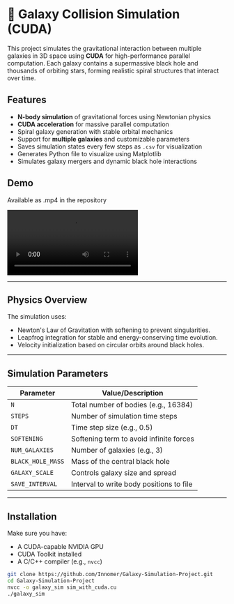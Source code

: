 # 🌌 Galaxy Collision Simulation (CUDA)

This project simulates the gravitational interaction between multiple galaxies in 3D space using **CUDA** for high-performance parallel computation. Each galaxy contains a supermassive black hole and thousands of orbiting stars, forming realistic spiral structures that interact over time.

## Features

- **N-body simulation** of gravitational forces using Newtonian physics
- **CUDA acceleration** for massive parallel computation
- Spiral galaxy generation with stable orbital mechanics
- Support for **multiple galaxies** and customizable parameters
- Saves simulation states every few steps as `.csv` for visualization
- Generates Python file to visualize using Matplotlib
- Simulates galaxy mergers and dynamic black hole interactions

## Demo

Available as .mp4 in the repository

![Galaxy Simulation](https://github.com/Innomer/Galaxy-Simulation-Project/blob/main/galaxy_collision.mp4)  

---

## Physics Overview

The simulation uses:
- Newton's Law of Gravitation with softening to prevent singularities.
- Leapfrog integration for stable and energy-conserving time evolution.
- Velocity initialization based on circular orbits around black holes.

---

## Simulation Parameters

| Parameter         | Value/Description                       |
|-------------------|------------------------------------------|
| `N`               | Total number of bodies (e.g., 16384)     |
| `STEPS`           | Number of simulation time steps          |
| `DT`              | Time step size (e.g., 0.5)               |
| `SOFTENING`       | Softening term to avoid infinite forces  |
| `NUM_GALAXIES`    | Number of galaxies (e.g., 3)             |
| `BLACK_HOLE_MASS` | Mass of the central black hole           |
| `GALAXY_SCALE`    | Controls galaxy size and spread          |
| `SAVE_INTERVAL`   | Interval to write body positions to file |

---

## Installation

Make sure you have:

- A CUDA-capable NVIDIA GPU
- CUDA Toolkit installed
- A C/C++ compiler (e.g., `nvcc`)

```bash
git clone https://github.com/Innomer/Galaxy-Simulation-Project.git
cd Galaxy-Simulation-Project
nvcc -o galaxy_sim sim_with_cuda.cu
./galaxy_sim
```
